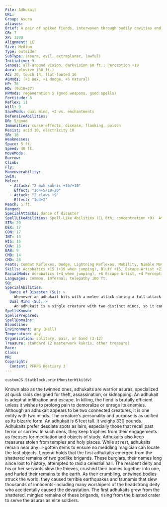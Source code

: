 ```yaml
---
File: Adhukait
URL: 
Group: Asura
aliases: 
Brief: A pair of spiked fiends, interwoven through bodily cavities and impaling limbs, spin in a dance with their twin curved knives.
CR: 7
XP: 3200
Alignment: LE
Size: Medium
Type: outsider
SubType: (asura, evil, extraplanar, lawful)
Initiative: 3
Senses: all-around vision, darkvision 60 ft.; Perception +19
Aura: elusive (30 ft.)
AC: 20, touch 14, flat-footed 16
ACMods: (+3 Dex, +1 dodge, +6 natural)
HP: 76
HD: (9d10+27)
HPMods: regeneration 5 (good weapons, good spells)
Fortitude: 6
Reflex: 11
Will: 9
SaveMods: dual mind, +2 vs. enchantments
DefensiveAbilities: 
DR: 5/good
Immunities: curse effects, disease, flanking, poison
Resist: acid 10, electricity 10
SR: 18
Weaknesses: 
Space: 5 ft.
Speed: 40 ft.
MoveMods: 
Burrow: 
Climb: 
Fly: 
Maneuverability: 
Swim: 
Melee: 
  - Attack: "2 mwk kukris +15/+10"
    Effect: "1d4+5/18-20"
  - Attack: "2 claws +9"
    Effect: "1d4+2"
Reach: 5 ft.
Ranged: 
SpecialAttacks: dance of disaster
SpellLikeAbilities: Spell-Like Abilities (CL 6th; concentration +9)  At Will- feather fall, greater teleport (self plus 50 lbs. of objects only), spider climb  3/day-blink, blur, mirror image, spike growth  1/day-summon (level 4, 1 adhukait 35%)
STR: 20
DEX: 17
CON: 17
INT: 13
WIS: 16
CHA: 16
BAB: 9
CMB: 14
CMD: 28
Feats: Combat Reflexes, Dodge, Lightning Reflexes, Mobility, Nimble Moves
Skills: Acrobatics +15 (+19 when jumping), Bluff +15, Escape Artist +21, Intimidate +11, Knowledge (planes) +9, Perception +19, Perform (dance) +14, Stealth +15
RacialMods: Acrobatics (+4 when jumping), +6 Escape Artist, +4 Perception
Languages: Common, Infernal; telepathy 100 ft.
SQ: 
SpecialAbilities:
  Dance of Disaster (Su): >
    Whenever an adhukait hits with a melee attack during a full-attack action, it can move 10 feet before making its next attack. The adhukait's normal speed does not limit this movement-it can move 10 feet after any successful hit among its four attacks, as long as it has another attack to make.
  Dual Mind (Su): >
    An adhukait is a single creature with two distinct minds, so it can attempt two saving throws against mind-affecting effects. If either saving throw succeeds, the mind-affecting effect fails to affect the adhukait.
SpellsKnown: 
SpellsPrepared: 
SpellDomains: 
Bloodline: 
Environment: any (Hell)
Temperature: any
Organization: solitary, pair, or band (3-12)
Treasure: standard (2 masterwork kukris, other treasure)
Race: 
Class: 
MR: 
Copyright:
  Content: PFRPG Bestiary 3
---
```

```dataviewjs
customJS.Statblock.printMonsterWiki(dv)
```
Known also as the twinned ones, adhukaits are warrior asuras, specialized at quick raids designed for theft, assassination, or kidnapping. An adhukait is adept at infiltration and escape. In killing, the fiend is brutally efficient unless it wishes to prolong pain to demoralize or enrage its enemies.  Although an adhukait appears to be two connected creatures, it is one entity with two minds. The creature's personality and purpose is as unified as its bizarre form. An adhukait is 6 feet tall. It weighs 330 pounds.  Adhukaits prefer desolate spots as lairs, especially those that recall past terror or sorrow. In such dens, they keep trophies from their engagements as focuses for meditation and objects of study. Adhukaits also keep treasures stolen from temples and holy places. While at rest, adhukaits remain near any ill-gotten items to ensure no meddling magician can locate the lost objects.  Legend holds that the first adhukaits emerged from the shattered remains of two godlike brigands. These burglars, their names long since lost to history, attempted to raid a celestial hall. The resident deity and his or her servants slew the thieves, crushed their bodies together into one, and hurled their remains to the earth. As their crumbling, entwined bodies struck the world, they caused terrible earthquakes and tsunamis that slew thousands of innocents-including many worshipers of the headstrong deity who accidentally caused the devastation. The first adhukaits grew from the shattered, mingled remains of these brigands, rising from the blasted crater to serve the asuras as elite soldiers.
